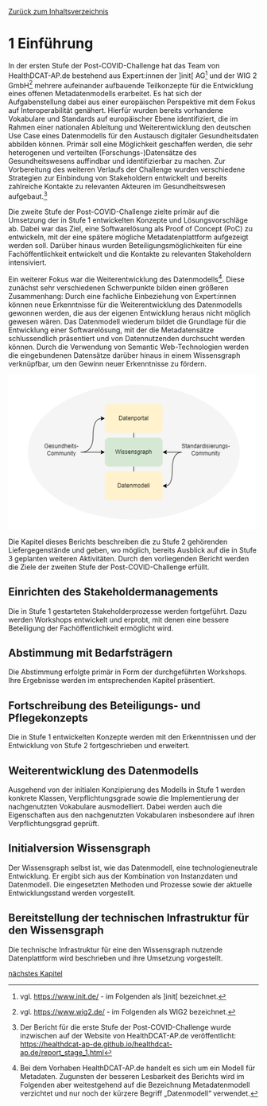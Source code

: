 [Zurück zum Inhaltsverzeichnis](https://healthdcat-ap-de.github.io/healthdcat-ap.de/report_stage_2.html)
# 1 Einführung
In der ersten Stufe der Post-COVID-Challenge hat das Team von HealthDCAT-AP.de bestehend aus Expert:innen der ]init[ AG[^1] und der WIG 2 GmbH[^2] mehrere aufeinander aufbauende Teilkonzepte für die Entwicklung eines offenen Metadatenmodells erarbeitet. Es hat sich der Aufgabenstellung dabei aus einer europäischen Perspektive mit dem Fokus auf Interoperabilität genähert. Hierfür wurden bereits vorhandene Vokabulare und Standards auf europäischer Ebene identifiziert, die im Rahmen einer nationalen Ableitung und Weiterentwicklung den deutschen Use Case eines Datenmodells für den Austausch digitaler Gesundheitsdaten abbilden können. Primär soll eine Möglichkeit geschaffen werden, die sehr heterogenen und verteilten (Forschungs-)Datensätze des Gesundheitswesens auffindbar und identifizierbar zu machen. Zur Vorbereitung des weiteren Verlaufs der Challenge wurden verschiedene Strategien zur Einbindung von Stakeholdern entwickelt und bereits zahlreiche Kontakte zu relevanten Akteuren im Gesundheitswesen aufgebaut.[^3]

Die zweite Stufe der Post-COVID-Challenge zielte primär auf die Umsetzung der in Stufe 1 entwickelten Konzepte und Lösungsvorschläge ab. Dabei war das Ziel, eine Softwarelösung als Proof of Concept (PoC) zu entwickeln, mit der eine spätere mögliche Metadatenplattform aufgezeigt werden soll. Darüber hinaus wurden Beteiligungsmöglichkeiten für eine Fachöffentlichkeit entwickelt und die Kontakte zu relevanten Stakeholdern intensiviert.

Ein weiterer Fokus war die Weiterentwicklung des Datenmodells[^4]. Diese zunächst sehr verschiedenen Schwerpunkte bilden einen größeren Zusammenhang: Durch eine fachliche Einbeziehung von Expert:innen können neue Erkenntnisse für die Weiterentwicklung des Datenmodells gewonnen werden, die aus der eigenen Entwicklung heraus nicht möglich gewesen wären. Das Datenmodell wiederum bildet die Grundlage für die Entwicklung einer Softwarelösung, mit der die Metadatensätze schlussendlich präsentiert und von Datennutzenden durchsucht werden können. Durch die Verwendung von Semantic Web-Technologien werden die eingebundenen Datensätze darüber hinaus in einem Wissensgraph verknüpfbar, um den Gewinn neuer Erkenntnisse zu fördern.

![Zusammenhang zwischen Modell, Wissensgraph und Portal](https://github.com/HealthDCAT-AP-de/healthdcat-ap.de/blob/main/images/12_Einleitung_Kontext.png "Zusammenhang zwischen Modell, Wissensgraph und Portal")

Die Kapitel dieses Berichts beschreiben die zu Stufe 2 gehörenden Liefergegenstände und geben, wo möglich, bereits Ausblick auf die in Stufe 3 geplanten weiteren Aktivitäten.
Durch den vorliegenden Bericht werden die Ziele der zweiten Stufe der Post-COVID-Challenge erfüllt.

## Einrichten des Stakeholdermanagements

Die in Stufe 1 gestarteten Stakeholderprozesse werden fortgeführt. Dazu werden Workshops entwickelt und erprobt, mit denen eine bessere Beteiligung der Fachöffentlichkeit ermöglicht wird.

## Abstimmung mit Bedarfsträgern

Die Abstimmung erfolgte primär in Form der durchgeführten Workshops. Ihre Ergebnisse werden im entsprechenden Kapitel präsentiert.

## Fortschreibung des Beteiligungs- und Pflegekonzepts

Die in Stufe 1 entwickelten Konzepte werden mit den Erkenntnissen und der Entwicklung von Stufe 2 fortgeschrieben und erweitert.

## Weiterentwicklung des Datenmodells

Ausgehend von der initialen Konzipierung des Modells in Stufe 1 werden konkrete Klassen, Verpflichtungsgrade sowie die Implementierung der nachgenutzten Vokabulare ausmodelliert. Dabei werden auch die Eigenschaften aus den nachgenutzten Vokabularen insbesondere auf ihren Verpflichtungsgrad geprüft.

## Initialversion Wissensgraph

Der Wissensgraph selbst ist, wie das Datenmodell, eine technologieneutrale Entwicklung. Er ergibt sich aus der Kombination von Instanzdaten und Datenmodell. Die eingesetzten Methoden und Prozesse sowie der aktuelle Entwicklungsstand werden vorgestellt.

## Bereitstellung der technischen Infrastruktur für den Wissensgraph

Die technische Infrastruktur für eine den Wissensgraph nutzende Datenplattform wird beschrieben und ihre Umsetzung vorgestellt.

[nächstes Kapitel](https://healthdcat-ap-de.github.io/healthdcat-ap.de/report_stage_2/2_Einrichten_des_Stakeholdermanagements/2_Einrichten_des_Stakeholdermanagements.html)

[^1]: vgl. https://www.init.de/ - im Folgenden als ]init[ bezeichnet.
[^2]: vgl. https://www.wig2.de/ - im Folgenden als WIG2 bezeichnet.
[^3]: Der Bericht für die erste Stufe der Post-COVID-Challenge wurde inzwischen auf der Website von HealthDCAT-AP.de veröffentlicht: https://healthdcat-ap-de.github.io/healthdcat-ap.de/report_stage_1.html
[^4]: Bei dem Vorhaben HealthDCAT-AP.de handelt es sich um ein Modell für Metadaten. Zugunsten der besseren Lesbarkeit des Berichts wird im Folgenden aber weitestgehend auf die Bezeichnung Metadatenmodell verzichtet und nur noch der kürzere Begriff „Datenmodell“ verwendet.
